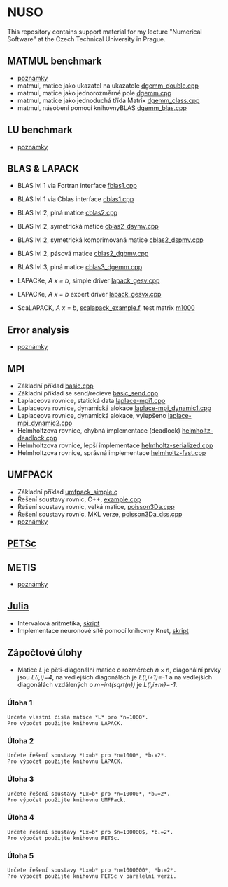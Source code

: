 # NUSO

This repository contains support material for my lecture "Numerical
Software" at the Czech Technical University in Prague. 


## MATMUL benchmark
* [poznámky](notebooks/matmul_benchmark.ipynb)
* matmul, matice jako ukazatel na ukazatele [dgemm_double.cpp](Benchmark/dgemm_doublepp.cpp)
* matmul, matice jako jednorozměrné pole [dgemm.cpp](Benchmark/dgemm.cpp)
* matmul, matice jako jednoduchá třída Matrix [dgemm_class.cpp](Benchmark/dgemm_class.cpp)
* matmul, násobení pomocí knihovnyBLAS [dgemm_blas.cpp](Benchmark/dgemm_blas.cpp)


## LU benchmark
* [poznámky](notebooks/lu_benchmark.ipynb)

## BLAS & LAPACK
* BLAS lvl 1 via Fortran interface [fblas1.cpp](BlasLapack/fblas1.cpp)
* BLAS lvl 1 via Cblas interface [cblas1.cpp](BlasLapack/cblas1.cpp)
* BLAS lvl 2, plná matice [cblas2.cpp](BlasLapack/cblas2.cpp)
* BLAS lvl 2, symetrická matice [cblas2_dsymv.cpp](BlasLapack/cblas2_dsymv.cpp)
* BLAS lvl 2, symetrická komprimovaná matice [cblas2_dspmv.cpp](BlasLapack/cblas2_dspmv.cpp)
* BLAS lvl 2, pásová matice [cblas2_dgbmv.cpp](BlasLapack/cblas2_dgbmv.cpp)
* BLAS lvl 3, plná matice [cblas3_dgemm.cpp](BlasLapack/cblas3_dgemm.cpp)

* LAPACKe, *A x = b*, simple driver [lapack_gesv.cpp](BlasLapack/lapack_gesv.cpp)
* LAPACKe, *A x = b* expert driver [lapack_gesvx.cpp](BlasLapack/lapack_gesvx.cpp)

* ScaLAPACK, *A x = b*, [scalapack_example.f](BlasLapack/scalapack_example.f),
  test matrix [m1000](BlasLapack/m1000)
  
## Error analysis
* [poznámky](notebooks/error_analysis.ipynb)

## MPI
* Základní příklad [basic.cpp](MPI/basic.cpp)
* Základní příklad se send/recieve [basic_send.cpp](MPI/basic_send.cpp)
* Laplaceova rovnice, statická data [laplace-mpi1.cpp](MPI/laplace-mpi1.cpp)
* Laplaceova rovnice, dynamická alokace [laplace-mpi_dynamic1.cpp](MPI/laplace-mpi_dynamic1.cpp)
* Laplaceova rovnice, dynamická alokace, vylepšeno [laplace-mpi_dynamic2.cpp](MPI/laplace-mpi_dynamic2.cpp)
* Helmholtzova rovnice, chybná implementace (deadlock)  [helmholtz-deadlock.cpp](MPI/helmholtz-deadlock.cpp)
* Helmholtzova rovnice, lepší implementace [helmholtz-serialized.cpp](MPI/helmholtz-serialized.cpp)
* Helmholtzova rovnice, správná implementace [helmholtz-fast.cpp](MPI/helmholtz-fast.cpp)

## UMFPACK
* Základní příklad [umfpack_simple.c](Umfpack/umfpack_simple.c)
* Řešení soustavy rovnic, C++,  [example.cpp](Umfpack/example.cpp)
* Řešení soustavy rovnic, velká matice,  [poisson3Da.cpp](Umfpack/poisson3Da.cpp)
* Řešení soustavy rovnic, MKL verze,  [poisson3Da_dss.cpp](Umfpack/poisson3Da_dss.cpp)
* [poznámky](notebooks/sparse_matrix_ordering.ipynb)


## [PETSc](http://www.mcs.anl.gov/petsc)

## METIS
* [poznámky](notebooks/spectral_bisection.ipynb)

## [Julia](www.julialang.org)
* Intervalová aritmetika, [skript](notebooks/intervaly.ipbn)
* Implementace neuronové sítě pomocí knihovny Knet, [skript](notebooks/neuronova_sit_1.ipbn)

## Zápočtové úlohy

* Matice *L* je pěti-diagonální matice o rozměrech $n \times n$, 
  diagonální prvky jsou *L(i,i)=4*, 
  na vedlejších diagonálách je *L(i,i±1)=-1* 
  a na vedlejších diagonálách vzdálených o
  *m=int(sqrt(n))* je *L(i,i±m}=-1*.
  
### Úloha 1 
	Určete vlastní čísla matice *L* pro *n=1000*. 
	Pro výpočet použijte knihovnu LAPACK.

### Úloha 2 
	Určete řešení soustavy *Lx=b* pro *n=1000*, *bᵢ=2*. 
	Pro výpočet použijte knihovnu LAPACK.

### Úloha 3 
	Určete řešení soustavy *Lx=b* pro *n=10000*, *bᵢ=2*. 
	Pro výpočet použijte knihovnu UMFPack.

### Úloha 4 
	Určete řešení soustavy *Lx=b* pro $n=100000$, *bᵢ=2*. 
	Pro výpočet použijte knihovnu PETSc.

### Úloha 5 
	Určete řešení soustavy *Lx=b* pro *n=1000000*, *bᵢ=2*. 
	Pro výpočet použijte knihovnu PETSc v paralelní verzi.
